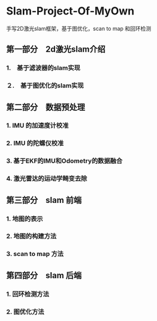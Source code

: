 # Slam-Project-Of-MyOwn
手写2D激光slam框架，基于图优化，scan to map 和回环检测

## 第一部分　2d激光slam介绍
### 1.　基于滤波器的slam实现

### ２.　基于图优化的slam实现

## 第二部分　数据预处理
### 1. IMU 的加速度计校准

### 2. IMU 的陀螺仪校准　　　　　　　　　　　

### 3. 基于EKF的IMU和Odometry的数据融合

### 4. 激光雷达的运动学畸变去除

## 第三部分　slam 前端
### 1. 地图的表示

### 2. 地图的构建方法

### 3. scan to map 方法

## 第四部分　slam 后端 
### 1. 回环检测方法

### 2. 图优化方法
